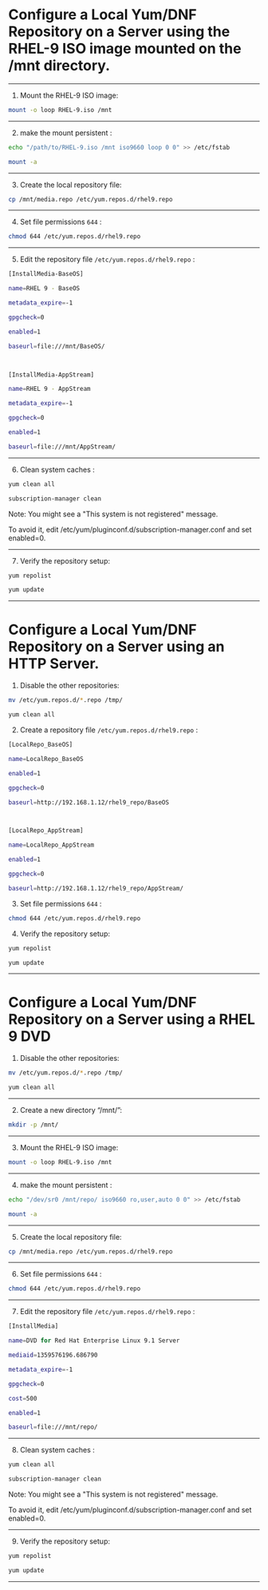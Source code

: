 # Configure a Local Yum/DNF Repository on a Server using the RHEL-9 ISO image mounted on the /mnt directory.




________________________________________________________________________________________________




1. Mount the RHEL-9 ISO image:

```bash
mount -o loop RHEL-9.iso /mnt
```
________________________________________________________________________________________________

2. make the mount persistent :


```bash
echo "/path/to/RHEL-9.iso /mnt iso9660 loop 0 0" >> /etc/fstab

mount -a
```

________________________________________________________________________________________________

3. Create the local repository file:


```bash
cp /mnt/media.repo /etc/yum.repos.d/rhel9.repo
```
________________________________________________________________________________________________

4. Set file permissions `644` :

```bash
chmod 644 /etc/yum.repos.d/rhel9.repo
```
________________________________________________________________________________________________

5. Edit the repository file `/etc/yum.repos.d/rhel9.repo` :


```bash
[InstallMedia-BaseOS]

name=RHEL 9 - BaseOS

metadata_expire=-1

gpgcheck=0

enabled=1

baseurl=file:///mnt/BaseOS/



[InstallMedia-AppStream]

name=RHEL 9 - AppStream

metadata_expire=-1

gpgcheck=0

enabled=1

baseurl=file:///mnt/AppStream/
```


________________________________________________________________________________________________


6. Clean system caches :

```bash
yum clean all

subscription-manager clean
```

Note: You might see a "This system is not registered" message.

To avoid it, edit /etc/yum/pluginconf.d/subscription-manager.conf and set enabled=0.

________________________________________________________________________________________________


7. Verify the repository setup:

```bash
yum repolist

yum update
```


________________________________________________________________________________________________

# Configure a Local Yum/DNF Repository on a Server using an HTTP Server.



1. Disable the other repositories:

```bash
mv /etc/yum.repos.d/*.repo /tmp/

yum clean all
```

2. Create a repository file `/etc/yum.repos.d/rhel9.repo` :


```bash
[LocalRepo_BaseOS]

name=LocalRepo_BaseOS

enabled=1

gpgcheck=0

baseurl=http://192.168.1.12/rhel9_repo/BaseOS



[LocalRepo_AppStream]

name=LocalRepo_AppStream

enabled=1

gpgcheck=0

baseurl=http://192.168.1.12/rhel9_repo/AppStream/
```




3. Set file permissions `644` :

```bash
chmod 644 /etc/yum.repos.d/rhel9.repo
```


4. Verify the repository setup:

```bash
yum repolist

yum update
```


________________________________________________________________________________________________



# Configure a Local Yum/DNF Repository on a Server using a RHEL 9 DVD



1. Disable the other repositories:

```bash
mv /etc/yum.repos.d/*.repo /tmp/

yum clean all
```

________________________________________________________________________________________________


2. Create a new directory “/mnt/”:

```bash
mkdir -p /mnt/
```

________________________________________________________________________________________________



3. Mount the RHEL-9 ISO image:

```bash
mount -o loop RHEL-9.iso /mnt
```
________________________________________________________________________________________________

4. make the mount persistent :


```bash
echo "/dev/sr0 /mnt/repo/ iso9660 ro,user,auto 0 0" >> /etc/fstab

mount -a
```

________________________________________________________________________________________________

5. Create the local repository file:


```bash
cp /mnt/media.repo /etc/yum.repos.d/rhel9.repo
```



________________________________________________________________________________________________

6. Set file permissions `644` :

```bash
chmod 644 /etc/yum.repos.d/rhel9.repo
```
________________________________________________________________________________________________

7. Edit the repository file `/etc/yum.repos.d/rhel9.repo` :


```bash
[InstallMedia]

name=DVD for Red Hat Enterprise Linux 9.1 Server

mediaid=1359576196.686790

metadata_expire=-1

gpgcheck=0

cost=500

enabled=1

baseurl=file:///mnt/repo/
```

________________________________________________________________________________________________


8. Clean system caches :

```bash
yum clean all

subscription-manager clean
```

Note: You might see a "This system is not registered" message.

To avoid it, edit /etc/yum/pluginconf.d/subscription-manager.conf and set enabled=0.

________________________________________________________________________________________________


9. Verify the repository setup:

```bash
yum repolist

yum update
```


________________________________________________________________________________________________











